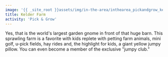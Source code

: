 ```yaml
---
image: '{{ _site_root }}assets/img/in-the-area/inthearea_pickandgrow_kelder.jpg'
title: Kelder Farm
activity: 'Pick & Grow'
---
```

<p>Yes, that is the world's largest garden gnome in front of that huge barn. This sprawling farm is a favorite with kids replete with petting farm animals, mini golf, u-pick fields, hay rides and, the highlight for kids, a&nbsp;giant yellow jumpy pillow. You can even become a member of the exclusive "jumpy club."</p>